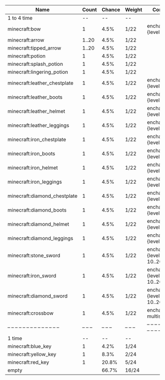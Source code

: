 | Name                         | Count | Chance | Weight | Comment                        |
| ---------------------------- | ----- | ------ | ------ | ------------------------------ |
| 1 to 4 time                  |    -- |     -- |     -- |                                |
| minecraft:bow                |     1 |   4.5% |   1/22 | enchantments: {levels: 1..30}  |
| minecraft:arrow              | 1..20 |   4.5% |   1/22 |                                |
| minecraft:tipped_arrow       | 1..20 |   4.5% |   1/22 |                                |
| minecraft:potion             |     1 |   4.5% |   1/22 |                                |
| minecraft:splash_potion      |     1 |   4.5% |   1/22 |                                |
| minecraft:lingering_potion   |     1 |   4.5% |   1/22 |                                |
| minecraft:leather_chestplate |     1 |   4.5% |   1/22 | enchantments: {levels: 5..10}  |
| minecraft:leather_boots      |     1 |   4.5% |   1/22 | enchantments: {levels: 5..10}  |
| minecraft:leather_helmet     |     1 |   4.5% |   1/22 | enchantments: {levels: 5..10}  |
| minecraft:leather_leggings   |     1 |   4.5% |   1/22 | enchantments: {levels: 5..10}  |
| minecraft:iron_chestplate    |     1 |   4.5% |   1/22 | enchantments: {levels: 5..10}  |
| minecraft:iron_boots         |     1 |   4.5% |   1/22 | enchantments: {levels: 5..10}  |
| minecraft:iron_helmet        |     1 |   4.5% |   1/22 | enchantments: {levels: 5..10}  |
| minecraft:iron_leggings      |     1 |   4.5% |   1/22 | enchantments: {levels: 5..10}  |
| minecraft:diamond_chestplate |     1 |   4.5% |   1/22 | enchantments: {levels: 5..10}  |
| minecraft:diamond_boots      |     1 |   4.5% |   1/22 | enchantments: {levels: 5..10}  |
| minecraft:diamond_helmet     |     1 |   4.5% |   1/22 | enchantments: {levels: 5..10}  |
| minecraft:diamond_leggings   |     1 |   4.5% |   1/22 | enchantments: {levels: 5..10}  |
| minecraft:stone_sword        |     1 |   4.5% |   1/22 | enchantments: {levels: 10..20} |
| minecraft:iron_sword         |     1 |   4.5% |   1/22 | enchantments: {levels: 10..20} |
| minecraft:diamond_sword      |     1 |   4.5% |   1/22 | enchantments: {levels: 10..20} |
| minecraft:crossbow           |     1 |   4.5% |   1/22 | enchantments: multishot        |
| – – – – – – – – – – – – – –  | – – – | – – –  | – – –  | – – – – – – – – – – – – – – –  |
| 1 time                       |    -- |     -- |     -- |                                |
| minecraft:blue_key           |     1 |   4.2% |   1/24 |                                |
| minecraft:yellow_key         |     1 |   8.3% |   2/24 |                                |
| minecraft:red_key            |     1 |  20.8% |   5/24 |                                |
| empty                        |       |  66.7% |  16/24 |                                |
